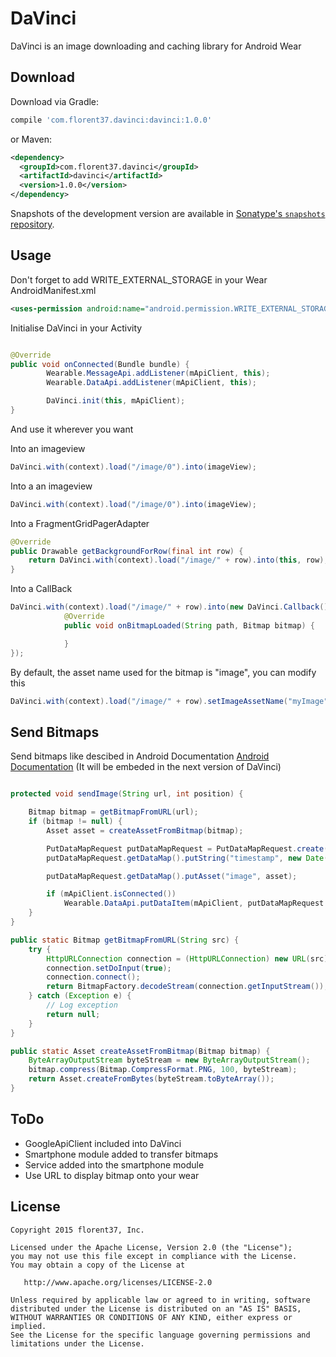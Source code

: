 DaVinci
=======

DaVinci is an image downloading and caching library for Android Wear

Download
--------

Download via Gradle:
```groovy
compile 'com.florent37.davinci:davinci:1.0.0'
```
or Maven:
```xml
<dependency>
  <groupId>com.florent37.davinci</groupId>
  <artifactId>davinci</artifactId>
  <version>1.0.0</version>
</dependency>
```

Snapshots of the development version are available in [Sonatype's `snapshots` repository][snap].

Usage
--------

Don't forget to add WRITE_EXTERNAL_STORAGE in your Wear AndroidManifest.xml
```xml
<uses-permission android:name="android.permission.WRITE_EXTERNAL_STORAGE"/>
```

Initialise DaVinci in your Activity
```java

@Override
public void onConnected(Bundle bundle) {
        Wearable.MessageApi.addListener(mApiClient, this);
        Wearable.DataApi.addListener(mApiClient, this);

        DaVinci.init(this, mApiClient);
}

```

And use it wherever you want 

Into an imageview
```java
DaVinci.with(context).load("/image/0").into(imageView);
```

Into a an imageview
```java
DaVinci.with(context).load("/image/0").into(imageView);
```

Into a FragmentGridPagerAdapter
```java
@Override
public Drawable getBackgroundForRow(final int row) {
    return DaVinci.with(context).load("/image/" + row).into(this, row);
}
```

Into a CallBack
```java
DaVinci.with(context).load("/image/" + row).into(new DaVinci.Callback() {
            @Override
            public void onBitmapLoaded(String path, Bitmap bitmap) {

            }
});
```

By default, the asset name used for the bitmap is "image", you can modify this 
```java
DaVinci.with(context).load("/image/" + row).setImageAssetName("myImage").into(imageView);
```

Send Bitmaps
--------

Send bitmaps like descibed in Android Documentation [Android Documentation][android_doc]
(It will be embeded in the next version of DaVinci)

```java

protected void sendImage(String url, int position) {

    Bitmap bitmap = getBitmapFromURL(url);
    if (bitmap != null) {
        Asset asset = createAssetFromBitmap(bitmap);

        PutDataMapRequest putDataMapRequest = PutDataMapRequest.create("/image/" + position);
        putDataMapRequest.getDataMap().putString("timestamp", new Date().toString());

        putDataMapRequest.getDataMap().putAsset("image", asset);

        if (mApiClient.isConnected())
            Wearable.DataApi.putDataItem(mApiClient, putDataMapRequest.asPutDataRequest());
    }
}

public static Bitmap getBitmapFromURL(String src) {
    try {
        HttpURLConnection connection = (HttpURLConnection) new URL(src).openConnection();
        connection.setDoInput(true);
        connection.connect();
        return BitmapFactory.decodeStream(connection.getInputStream());
    } catch (Exception e) {
        // Log exception
        return null;
    }
}

public static Asset createAssetFromBitmap(Bitmap bitmap) {
    ByteArrayOutputStream byteStream = new ByteArrayOutputStream();
    bitmap.compress(Bitmap.CompressFormat.PNG, 100, byteStream);
    return Asset.createFromBytes(byteStream.toByteArray());
}

```

ToDo
--------

* GoogleApiClient included into DaVinci
* Smartphone module added to transfer bitmaps
* Service added into the smartphone module
* Use URL to display bitmap onto your wear

License
--------

    Copyright 2015 florent37, Inc.

    Licensed under the Apache License, Version 2.0 (the "License");
    you may not use this file except in compliance with the License.
    You may obtain a copy of the License at

       http://www.apache.org/licenses/LICENSE-2.0

    Unless required by applicable law or agreed to in writing, software
    distributed under the License is distributed on an "AS IS" BASIS,
    WITHOUT WARRANTIES OR CONDITIONS OF ANY KIND, either express or implied.
    See the License for the specific language governing permissions and
    limitations under the License.


[snap]: https://oss.sonatype.org/content/repositories/snapshots/
[android_doc]: https://developer.android.com/training/wearables/data-layer/assets.html